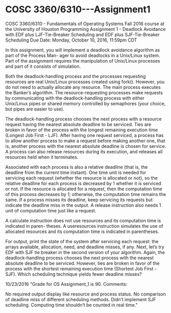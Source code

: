 # COSC 3360/6310---Assignment1

COSC 3360/6310 - Fundamentals of Operating Systems Fall 2016 course at the University of Houston
Programming Assignment 1 - Deadlock Avoidance with EDF plus LJF-Tie-Breaker Scheduling and EDF plus SJF-Tie-Breaker Scheduling
Due Date: Monday, October 10, 2016, 11:59pm CDT

In this assignment, you will implement a deadlock avoidance algorithm as part of the Process Man-
ager to avoid deadlocks in a Unix/Linux system. Part of the assignment requires the manipulation
of Unix/Linux processes and part of it consists of simulation.

Both the deadlock-handling process and the processes requesting resources are real Unix/Linux
processes created using fork(). However, you do not need to actually allocate any resource. The
main process executes the Banker’s algorithm. The resource-requesting processes make requests by
communicating with the deadlock-handling process with either Unix/Linux pipes or shared memory
controlled by semaphores (your choice, but pipes are easier to use).

The deadlock-handling process chooses the next process with a resource request having the
nearest absolute deadline to be serviced. Ties are broken in favor of the process with the longest
remaining execution time (Longest Job First - LJF). After having one request serviced, a process
has to allow another process to make a request before making another one, that is, another process
with the nearest absolute deadline is chosen for service. A process can also release resources during
its execution, and releases all resources held when it terminates.

Associated with each process is also a relative deadline (that is, the deadline from the current
time instant). One time unit is needed for servicing each request (whether the resource is allocated
or not), so the relative deadline for each process is decreased by 1 whether it is serviced or not. If
the resource is allocated for a request, then the computation time of this process decreases by 1;
otherwise, the computation time remains the same. If a process misses its deadline, keep servicing
its requests but indicate the deadline miss in the output. A release instruction also needs 1 unit of
computation time just like a request.

A calculate instruction does not use resources and its computation time is indicated in paren-
theses. A useresources instruction simulates the use of allocated resources and its computation
time is indicated in parentheses.

For output, print the state of the system after servicing each request: the arrays available, allocation, need, and deadline misses, if any. Next, let’s try EDF with SJF tie breaker in the second version of your algorithm. Again, the deadlock-handling process chooses the next process with the nearest absolute deadline to be serviced. However, ties are broken in favor of the process with the shortest remaining execution time (Shortest Job First - SJF). Which scheduling technique yields fewer deadline misses?


10/23/2016
"Grade for OS Assignment_1 is 90. Comments:

No required output display like resource and process status. No comparison of deadline miss of different scheduling methods. Didn’t implement SJF scheduling. Computing time shouldn’t be counted in real time."
